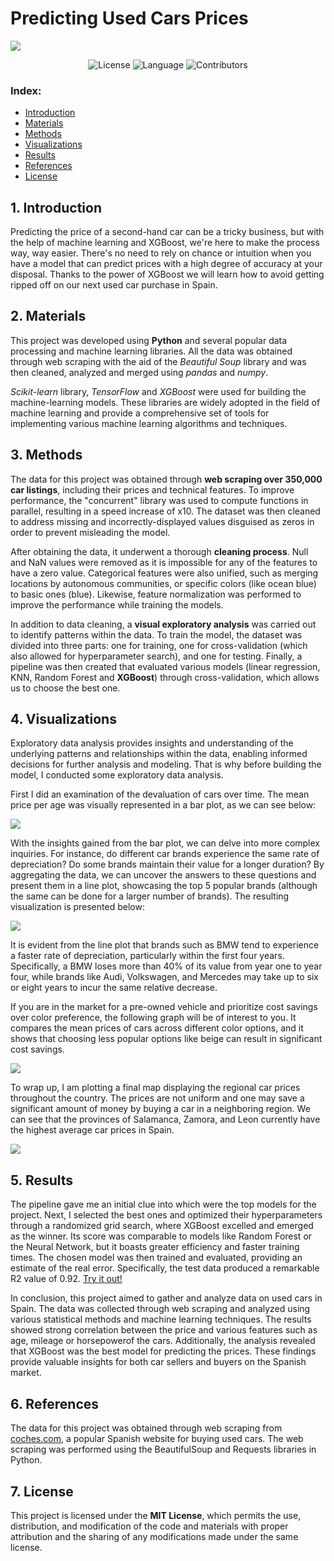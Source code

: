 # Predicting Used Cars Prices

<a href="https://fbgranell.com/projects/car-price-model/"><img src="./figures/header_rounded.png"></a>
<p align="center">
  <img src="https://img.shields.io/github/license/fbgranell/car-price-model" alt="License" />
  <img src="https://img.shields.io/github/languages/top/fbgranell/car-price-model" alt="Language" />
  <img src="https://img.shields.io/github/contributors/fbgranell/car-price-model" alt="Contributors" />
</p>

### Index:

* [Introduction](#section1)
* [Materials](#section2)
* [Methods](#section3)
* [Visualizations](#section4)
* [Results](#section5)
* [References](#section6)
* [License](#section7)


<a id='section1'></a>
## 1. Introduction

Predicting the price of a second-hand car can be a tricky business, but with the help of machine learning and XGBoost, we're here to make the process way, way easier. There's no need to rely on chance or intuition when you have a model that can predict prices with a high degree of accuracy at your disposal. Thanks to the power of XGBoost we will learn how to avoid getting ripped off on our next used car purchase in Spain.

<a id='section2'></a>
## 2. Materials 

This project was developed using **Python** and several popular data processing and machine learning libraries. All the data was obtained through web scraping with the aid of the <em>Beautiful Soup</em> library and was then cleaned, analyzed and merged using <em>pandas</em> and <em>numpy</em>.

<em>Scikit-learn</em> library, <em>TensorFlow</em> and <em>XGBoost</em> were used for building the machine-learning models. These libraries are widely adopted in the field of machine learning and provide a comprehensive set of tools for implementing various machine learning algorithms and techniques.

<a id='section3'></a>
## 3. Methods 

The data for this project was obtained through **web scraping over 350,000 car listings**, including their prices and technical features. To improve performance, the "concurrent" library was used to compute functions in parallel, resulting in a speed increase of x10. The dataset was then cleaned to address missing and incorrectly-displayed values disguised as zeros in order to prevent misleading the model.

After obtaining the data, it underwent a thorough **cleaning process**. Null and NaN values were removed as it is impossible for any of the features to have a zero value. Categorical features were also unified, such as merging locations by autonomous communities, or specific colors (like ocean blue) to basic ones (blue). Likewise, feature normalization was performed to improve the performance while training the models.

In addition to data cleaning, a **visual exploratory analysis** was carried out to identify patterns within the data. To train the model, the dataset was divided into three parts: one for training, one for cross-validation (which also allowed for hyperparameter search), and one for testing. Finally, a pipeline was then created that evaluated various models (linear regression, KNN, Random Forest and **XGBoost**) through cross-validation, which allows us to choose the best one.

<a id='section4'></a>
## 4. Visualizations

Exploratory data analysis provides insights and understanding of the underlying patterns and relationships within the data, enabling informed decisions for further analysis and modeling. That is why before building the model, I conducted some exploratory data analysis. 

First I did an examination of the devaluation of cars over time. The mean price per age was visually represented in a bar plot, as we can see below:

<img src="./figures/price-age_rounded.png">

With the insights gained from the bar plot, we can delve into more complex inquiries. For instance, do different car brands experience the same rate of depreciation? Do some brands maintain their value for a longer duration? By aggregating the data, we can uncover the answers to these questions and present them in a line plot, showcasing the top 5 popular brands (although the same can be done for a larger number of brands). The resulting visualization is presented below:

<img src="./figures/price-brand-age_rounded.png">


It is evident from the line plot that brands such as BMW tend to experience a faster rate of depreciation, particularly within the first four years. Specifically, a BMW loses more than 40% of its value from year one to year four, while brands like Audi, Volkswagen, and Mercedes may take up to six or eight years to incur the same relative decrease.

If you are in the market for a pre-owned vehicle and prioritize cost savings over color preference, the following graph will be of interest to you. It compares the mean prices of cars across different color options, and it shows that choosing less popular options like beige can result in significant cost savings.

<img src="./figures/price-color_rounded.png">

To wrap up, I am plotting a final map displaying the regional car prices throughout the country. The prices are not uniform and one may save a significant amount of money by buying a car in a neighboring region. We can see that the provinces of Salamanca, Zamora, and Leon currently have the highest average car prices in Spain.

<img src="./figures/map_rounded.png">

<a id='section5'></a>
## 5. Results
The pipeline gave me an initial clue into which were the top models for the project. Next, I selected the best ones and optimized their hyperparameters through a randomized grid search, where XGBoost excelled and emerged as the winner. Its score was comparable to models like Random Forest or the Neural Network, but it boasts greater efficiency and faster training times. The chosen model was then trained and evaluated, providing an estimate of the real error. Specifically, the test data produced a remarkable R2 value of 0.92. [Try it out!](https://fbgranell-car-price-model-streamlit-app-ep4g59.streamlit.app/)

In conclusion, this project aimed to gather and analyze data on used cars in Spain. The data was collected through web scraping and analyzed using various statistical methods and machine learning techniques. The results showed strong correlation between the price and various features such as age, mileage or horsepowerof the cars. Additionally, the analysis revealed that XGBoost was the best model for predicting the prices. These findings provide valuable insights for both car sellers and buyers on the Spanish market.

<a id='section6'></a>
## 6. References
The data for this project was obtained through web scraping from <a href="https://www.coches.com/">coches.com</a>, a popular Spanish website for buying used cars. The web scraping was performed using the BeautifulSoup and Requests libraries in Python.

<a id='section7'></a>
## 7. License
This project is licensed under the **MIT License**, which permits the use, distribution, and modification of the code and materials with proper attribution and the sharing of any modifications made under the same license.
